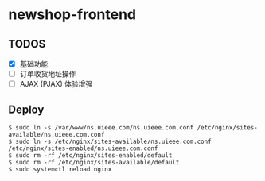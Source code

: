 # newshop-frontend

## TODOS

- [x] 基础功能
- [ ] 订单收货地址操作
- [ ] AJAX (PJAX) 体验增强

## Deploy

```shell
$ sudo ln -s /var/www/ns.uieee.com/ns.uieee.com.conf /etc/nginx/sites-available/ns.uieee.com.conf
$ sudo ln -s /etc/nginx/sites-available/ns.uieee.com.conf /etc/nginx/sites-enabled/ns.uieee.com.conf
$ sudo rm -rf /etc/nginx/sites-enabled/default
$ sudo rm -rf /etc/nginx/sites-available/default
$ sudo systemctl reload nginx
```
